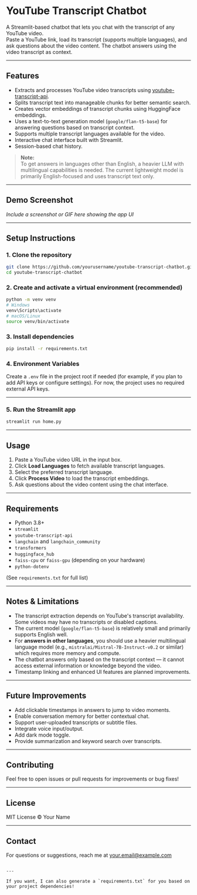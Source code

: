 # YouTube Transcript Chatbot

A Streamlit-based chatbot that lets you chat with the transcript of any YouTube video.  
Paste a YouTube link, load its transcript (supports multiple languages), and ask questions about the video content. The chatbot answers using the video transcript as context.

---

## Features

- Extracts and processes YouTube video transcripts using [youtube-transcript-api](https://github.com/jdepoix/youtube-transcript-api).
- Splits transcript text into manageable chunks for better semantic search.
- Creates vector embeddings of transcript chunks using HuggingFace embeddings.
- Uses a text-to-text generation model (`google/flan-t5-base`) for answering questions based on transcript context.
- Supports multiple transcript languages available for the video.
- Interactive chat interface built with Streamlit.
- Session-based chat history.
  
> **Note:**  
> To get answers in languages other than English, a heavier LLM with multilingual capabilities is needed. The current lightweight model is primarily English-focused and uses transcript text only.

---

## Demo Screenshot

*Include a screenshot or GIF here showing the app UI*

---

## Setup Instructions

### 1. Clone the repository

```bash
git clone https://github.com/yourusername/youtube-transcript-chatbot.git
cd youtube-transcript-chatbot
````

### 2. Create and activate a virtual environment (recommended)

```bash
python -m venv venv
# Windows
venv\Scripts\activate
# macOS/Linux
source venv/bin/activate
```

### 3. Install dependencies

```bash
pip install -r requirements.txt
```

### 4. Environment Variables

Create a `.env` file in the project root if needed (for example, if you plan to add API keys or configure settings).
For now, the project uses no required external API keys.

---

### 5. Run the Streamlit app

```bash
streamlit run home.py
```

---

## Usage

1. Paste a YouTube video URL in the input box.
2. Click **Load Languages** to fetch available transcript languages.
3. Select the preferred transcript language.
4. Click **Process Video** to load the transcript embeddings.
5. Ask questions about the video content using the chat interface.

---

## Requirements

* Python 3.8+
* `streamlit`
* `youtube-transcript-api`
* `langchain` and `langchain_community`
* `transformers`
* `huggingface_hub`
* `faiss-cpu` or `faiss-gpu` (depending on your hardware)
* `python-dotenv`

(See `requirements.txt` for full list)

---

## Notes & Limitations

* The transcript extraction depends on YouTube's transcript availability. Some videos may have no transcripts or disabled captions.
* The current model (`google/flan-t5-base`) is relatively small and primarily supports English well.
* For **answers in other languages**, you should use a heavier multilingual language model (e.g., `mistralai/Mistral-7B-Instruct-v0.2` or similar) which requires more memory and compute.
* The chatbot answers only based on the transcript context — it cannot access external information or knowledge beyond the video.
* Timestamp linking and enhanced UI features are planned improvements.

---

## Future Improvements

* Add clickable timestamps in answers to jump to video moments.
* Enable conversation memory for better contextual chat.
* Support user-uploaded transcripts or subtitle files.
* Integrate voice input/output.
* Add dark mode toggle.
* Provide summarization and keyword search over transcripts.

---

## Contributing

Feel free to open issues or pull requests for improvements or bug fixes!

---

## License

MIT License © Your Name

---

## Contact

For questions or suggestions, reach me at [your.email@example.com](mailto:your.email@example.com)

```

---

If you want, I can also generate a `requirements.txt` for you based on your project dependencies!
```
